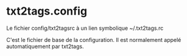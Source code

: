 txt2tags.config
===============

Le fichier config/txt2tagsrc à un lien symbolique ~/.txt2tags.rc

C'est le fichier de base de la configuration. Il est normalement appelé
automatiquement par txt2tags.

